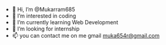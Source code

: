 - 👋 Hi, I’m @Mukarram685
- 👀 I’m interested in coding
- 🌱 I’m currently learning Web Development
- 💞️ I’m looking for internship
- 📫 you can contact me on me gmail      muka654r@gmail.com

<!---
Mukarram685/Mukarram685 is a ✨ special ✨ repository because its `README.md` (this file) appears on your GitHub profile.
You can click the Preview link to take a look at your changes.
--->

